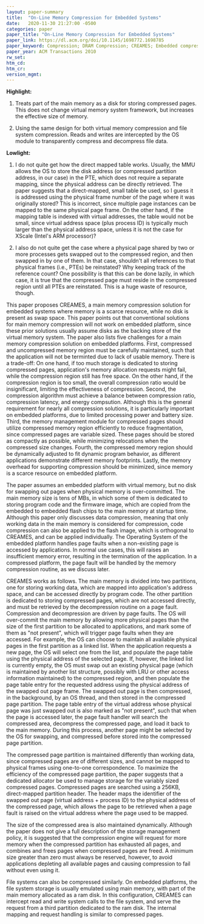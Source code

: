 ```yaml
---
layout: paper-summary
title:  "On-Line Memory Compression for Embedded Systems"
date:   2020-11-30 21:27:00 -0500
categories: paper
paper_title: "On-Line Memory Compression for Embedded Systems"
paper_link: https://dl.acm.org/doi/10.1145/1698772.1698785
paper_keyword: Compression; DRAM Compression; CREAMES; Embedded compression
paper_year: ACM Transactions 2010
rw_set:
htm_cd:
htm_cr:
version_mgmt:
---
```

 
**Highlight:**

1. Treats part of the main memory as a disk for storing compressed pages. This does not change virtual memory system
   framework, but increases the effective size of memory.

2. Using the same design for both virtual memory compression and file system compression. Reads and writes are 
   intercepted by the OS module to transparently compress and decompress file data.

**Lowlight:**

1. I do not quite get how the direct mapped table works. Usually, the MMU allows the OS to store the disk 
   address (or compressed partition address, in our case) in the PTE, which does not require a separate 
   mapping, since the physical address can be directly retrieved.
   The paper suggests that a direct-mapped, small table be used, so I guess it is addressed using 
   the physical frame number of the page where it was originally stored? This is incorrect, since multiple
   page instances can be mapped to the same physical page frame.
   On the other hand, if the mapping table is indexed with virtual addresses, the table would not be small,
   since virtual address space (plus process ID) is typically much larger than the physical address space, 
   unless it is not the case for XScale (Intel's ARM processor)?

2. I also do not quite get the case where a physical page shared by two or more processes gets swapped out
   to the compressed region, and then swapped in by one of them. In that case, shouldn't all references to that physical frames (i.e., PTEs) be reinstated? Why keeping track of the reference count?
   One possibility is that this can be done lazily, in which case, it is true that the compressed page 
   must reside in the compressed region until all PTEs are reinstated. This is a huge waste of resource, though.

This paper proposes CREAMES, a main memory compression solution for embedded systems where memory is a scarce
resource, while no disk is present as swap space. 
This paper points out that conventional solutions for main memory compression will not work on embedded platform,
since these prior solutions usually assume disks as the backing store of the virtual memory system.
The paper also lists five challenges for a main memory compression solution on embedded platforms. 
First, compressed and uncompressed memory region must be carefully maintained, such that the application will not
be terminted due to lack of usable memory. There is a trade-off: On one hand, if too much storage is dedicated
to storing compressed pages, application's memory allocation requests might fail, while the compression region still
has free space. On the other hand, if the compression region is too small, the overall compression ratio would be 
insignificant, limiting the effectiveness of compression.
Second, the compression algorithm must achieve a balance between compression ratio, compression latency, and energy 
compsution. Although this is the general requirement for nearly all compression solutions, it is particularly important
on embedded platforms, due to limited processing power and battery size.
Third, the memory management module for compressed pages should utilize compressed memory region efficiently to reduce
fragmentation, since compressed pages are variable sized. These pages should be stored as compactly as possible, while
minimizing relocations when the compressed size changes.
Fourth, the compressed memory region should be dynamically adjusted to fit dynamic program behavior, as different
applications demonstrate different memory footprints.
Lastly, the memory overhead for supporting compression should be minimized, since memory is a scarce resource on 
embedded platform. 

The paper assumes an embedded platform with virtual memory, but no disk for swapping out pages when physical memory
is over-committed. The main memory size is tens of MBs, in which some of them is dedicated to storing program code 
and the firmware image, which are copied from the embedded to embedded flash chips to the main memory at startup time. 
Although this paper only discusses data compression, meaning that only working data in the main memory is considered
for compression, code compression can also be applied to the flash image, which is orthogonal to CREAMES, and can
be applied individually.
The Operating System of the embedded platform handles page faults when a non-existing page is accessed by applications.
In normal use cases, this will raises an insufficient memory error, resulting in the termination of the application.
In a compressed platform, the page fault will be handled by the memory compression routine, as we discuss later.

CREAMES works as follows. The main memory is divided into two partitions, one for storing working data, which are mapped
into application's address space, and can be accessed directly by program code. The other partition is dedicated to
storing compressed pages, which are not accessed directly, and must be retrieved by the decompression routine on a 
page fault.
Compression and decompression are driven by page faults. The OS will over-commit the main memory by allowing more 
physical pages than the size of the first partition to be allocated to applications, and mark some of them as "not 
present", which will trigger page faults when they are accessed. For example, the OS can choose to maintain all 
available physical pages in the first partition as a linked list. When the application requests a new page, the OS will 
select one from the list, and populate the page table using the physical address of the selected page. If, however,
the linked list is currently empty, the OS must swap out an existing physical page (which is maintained by another
list structure, possibly with LRU or other access information maintained) to the compressed region, and then 
populate the page table entry for the requested address using the physical address of the swapped out page frame.
The swapped out page is then compressed, in the background, by an OS thread, and then stored in the compressed 
page partition. The page table entry of the virtual address whose physical page was just swapped out is also marked 
as "not present", such that when the page is accessed later, the page fault handler will search the compressed area, 
decompress the compressed page, and load it back to the main memory. During this process, another page might be 
selected by the OS for swapping, and compressed before stored into the compressed page partition.

The compressed page partition is maintained differently than working data, since compressed pages are of different 
sizes, and cannot be mapped to physical frames using one-to-one correspondence. To maximize the efficiency of the 
compressed page partition, the paper suggests that a dedicated allocator be used to manage storage for the variably
sized compressed pages. Compressed pages are searched using a 256KB, direct-mapped partition header. The header
maps the identifier of the swapped out page (virtual address + process ID) to the physical address of the compressed
page, which allows the page to be retrieved when a page fault is raised on the virtual address where the page used to
be mapped.

The size of the compressed area is also maintained dynamically. Although the paper does not give a full description
of the storage management policy, it is suggested that the compression engine will request for more memory when 
the compressed partition has exhausted all pages, and combines and frees pages when compressed pages are freed. 
A minimum size greater than zero must always be reserved, however, to avoid applications depleting all available 
pages and causing compression to fail without even using it.

File systems can also be compressed similarly. On embedded platforms, the file system storage is usually emulated 
using main memory, with part of the main memory allocated as a ram disk. In this configuration, CREAMES can intercept
read and write system calls to the file system, and serve the request from a third partition dedicated to the ram disk.
The internal mapping and request handling is similar to compressed pages.
